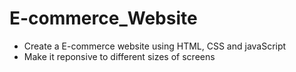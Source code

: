 # E-commerce_Website

- Create a E-commerce website using HTML, CSS and javaScript
- Make it reponsive to different sizes of screens